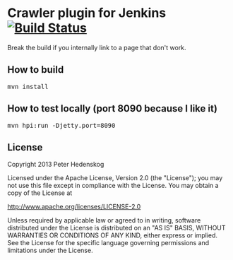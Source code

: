 # Crawler plugin for Jenkins [![Build Status](https://travis-ci.org/soulgalore/crawler-plugin.png?branch=master)](https://travis-ci.org/soulgalore/crawler-plugin)

Break the build if you internally link to a page that don't work.



## How to build
<pre>
mvn install
</pre>

## How to test locally (port 8090 because I like it)
<pre>
mvn hpi:run -Djetty.port=8090
</pre>


## License

Copyright 2013 Peter Hedenskog

Licensed under the Apache License, Version 2.0 (the "License");
you may not use this file except in compliance with the License.
You may obtain a copy of the License at

   http://www.apache.org/licenses/LICENSE-2.0

Unless required by applicable law or agreed to in writing, software
distributed under the License is distributed on an "AS IS" BASIS,
WITHOUT WARRANTIES OR CONDITIONS OF ANY KIND, either express or implied.
See the License for the specific language governing permissions and
limitations under the License.
